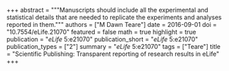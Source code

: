 +++
abstract = """Manuscripts should include all the experimental and statistical details that are needed to replicate the experiments and analyses reported in them."""
authors = ["M Dawn Teare"]
date = 2016-09-01
doi = "10.7554/eLife.21070"
featured = false
math = true
highlight = true
publication = "*eLife* 5:e21070"
publication_short = "*eLife* 5:e21070"
publication_types = ["2"]
summary = "*eLife* 5:e21070"
tags = ["Teare"]
title = "Scientific Publishing: Transparent reporting of research results in eLife"
+++


